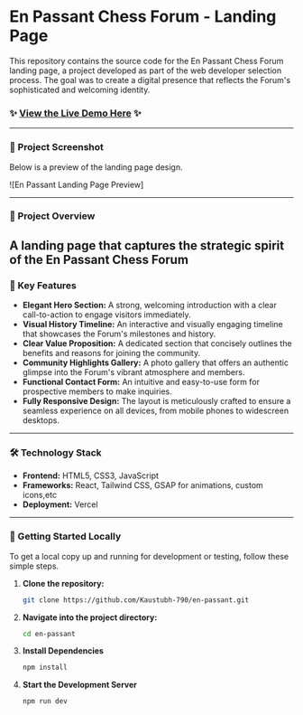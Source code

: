 # En Passant Chess Forum - Landing Page

This repository contains the source code for the En Passant Chess Forum landing page, a project developed as part of the web developer selection process. The goal was to create a digital presence that reflects the Forum's sophisticated and welcoming identity.

### ✨ [View the Live Demo Here](https://en-passant-inky.vercel.app/) ✨

---

### 📸 Project Screenshot

Below is a preview of the landing page design.

![En Passant Landing Page Preview]

---

### 🎯 Project Overview

## A landing page that captures the strategic spirit of the En Passant Chess Forum

### 🚀 Key Features

- **Elegant Hero Section:** A strong, welcoming introduction with a clear call-to-action to engage visitors immediately.
- **Visual History Timeline:** An interactive and visually engaging timeline that showcases the Forum's milestones and history.
- **Clear Value Proposition:** A dedicated section that concisely outlines the benefits and reasons for joining the community.
- **Community Highlights Gallery:** A photo gallery that offers an authentic glimpse into the Forum's vibrant atmosphere and members.
- **Functional Contact Form:** An intuitive and easy-to-use form for prospective members to make inquiries.
- **Fully Responsive Design:** The layout is meticulously crafted to ensure a seamless experience on all devices, from mobile phones to widescreen desktops.

---

### 🛠️ Technology Stack

- **Frontend:** HTML5, CSS3, JavaScript
- **Frameworks:** React, Tailwind CSS,
  GSAP for animations, custom icons,etc
- **Deployment:** Vercel

---

### 🔧 Getting Started Locally

To get a local copy up and running for development or testing, follow these simple steps.

1.  **Clone the repository:**
    ```sh
    git clone https://github.com/Kaustubh-790/en-passant.git
    ```
2.  **Navigate into the project directory:**
    ```sh
    cd en-passant
    ```
3.  **Install Dependencies**
    ```sh
    npm install
    ```
4.  **Start the Development Server**
    ```sh
    npm run dev
    ```
